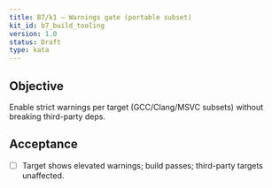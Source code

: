 ```yaml
---
title: B7/k1 — Warnings gate (portable subset)
kit_id: b7_build_tooling
version: 1.0
status: Draft
type: kata
---
```

## Objective
Enable strict warnings per target (GCC/Clang/MSVC subsets) without breaking third-party deps.
## Acceptance
- [ ] Target shows elevated warnings; build passes; third-party targets unaffected.
